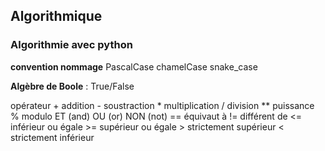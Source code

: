 ## Algorithmique

### Algorithmie avec python

**convention nommage**
PascalCase
chamelCase
snake_case

**Algèbre de Boole** : True/False

opérateur
\+ addition 
\- soustraction 
\* multiplication 
/ division
** puissance
% modulo
ET (and)
OU (or)
NON (not)
\== équivaut à
!= différent de
<= inférieur ou égale
\>= supérieur ou égale
\> strictement supérieur
< strictement inférieur
